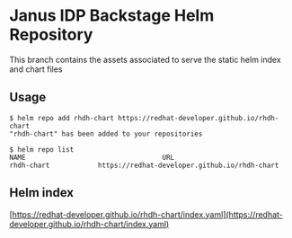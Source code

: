 # Janus IDP Backstage Helm Repository

This branch contains the assets associated to serve the static helm index and chart files

## Usage

```
$ helm repo add rhdh-chart https://redhat-developer.github.io/rhdh-chart
"rhdh-chart" has been added to your repositories

$ helm repo list
NAME                                  URL
rhdh-chart            https://redhat-developer.github.io/rhdh-chart
```

## Helm index

[https://redhat-developer.github.io/rhdh-chart/index.yaml](https://redhat-developer.github.io/rhdh-chart/index.yaml)

